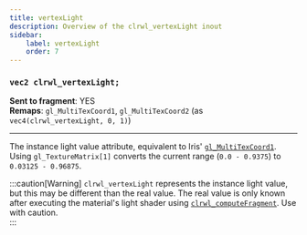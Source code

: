 ```yaml
---
title: vertexLight
description: Overview of the clrwl_vertexLight inout
sidebar:
    label: vertexLight
    order: 7
---
```


### `vec2 clrwl_vertexLight;`  

**Sent to fragment**: YES  
**Remaps**: `gl_MultiTexCoord1`, `gl_MultiTexCoord2` (as `vec4(clrwl_vertexLight, 0, 1)`)  

---

The instance light value attribute, equivalent to Iris' [`gl_MultiTexCoord1`](https://shaders.properties/current/reference/attributes/vauv2/). Using `gl_TextureMatrix[1]` converts the current range (`0.0 - 0.9375`) to `0.03125 - 0.96875`.

:::caution[Warning]
`clrwl_vertexLight` represents the instance light value, but this may be different than the real value. The real value is only known after executing the material's light shader using [`clrwl_computeFragment`](/reference/miscellaneous/computeFragment). Use with caution.  
:::
